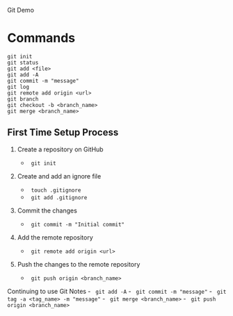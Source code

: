 Git Demo

# Commands

```
git init
git status
git add <file>
git add -A
git commit -m "message"
git log
git remote add origin <url>
git branch
git checkout -b <branch_name>
git merge <branch_name>
```

## First Time Setup Process

1. Create a repository on GitHub
    - ``` git init```

2. Create and add an ignore file
    - ``` touch .gitignore```
    - ``` git add .gitignore```

3. Commit the changes
    - ``` git commit -m "Initial commit"```

4. Add the remote repository
    - ``` git remote add origin <url>```

5. Push the changes to the remote repository
    - ``` git push origin <branch_name>```

Continuing to use Git Notes
    - ``` git add -A```
    - ``` git commit -m "message"```
    - ``` git tag -a <tag_name> -m "message"```
    - ``` git merge <branch_name>```
    - ``` git push origin <branch_name>```

